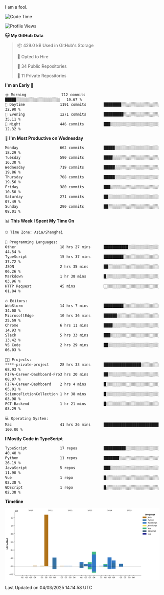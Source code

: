 I am a fool.

<!--START_SECTION:waka-->
![Code Time](http://img.shields.io/badge/Code%20Time-2%2C666%20hrs%2032%20mins-blue)

![Profile Views](http://img.shields.io/badge/Profile%20Views-0-blue)

**🐱 My GitHub Data** 

> 📦 429.0 kB Used in GitHub's Storage 
 > 
> 💼 Opted to Hire
 > 
> 📜 34 Public Repositories 
 > 
> 🔑 11 Private Repositories 
 > 
**I'm an Early 🐤** 

```text
🌞 Morning                712 commits         █████░░░░░░░░░░░░░░░░░░░░   19.67 % 
🌆 Daytime                1191 commits        ████████░░░░░░░░░░░░░░░░░   32.90 % 
🌃 Evening                1271 commits        █████████░░░░░░░░░░░░░░░░   35.11 % 
🌙 Night                  446 commits         ███░░░░░░░░░░░░░░░░░░░░░░   12.32 % 
```
📅 **I'm Most Productive on Wednesday** 

```text
Monday                   662 commits         █████░░░░░░░░░░░░░░░░░░░░   18.29 % 
Tuesday                  590 commits         ████░░░░░░░░░░░░░░░░░░░░░   16.30 % 
Wednesday                719 commits         █████░░░░░░░░░░░░░░░░░░░░   19.86 % 
Thursday                 708 commits         █████░░░░░░░░░░░░░░░░░░░░   19.56 % 
Friday                   380 commits         ███░░░░░░░░░░░░░░░░░░░░░░   10.50 % 
Saturday                 271 commits         ██░░░░░░░░░░░░░░░░░░░░░░░   07.49 % 
Sunday                   290 commits         ██░░░░░░░░░░░░░░░░░░░░░░░   08.01 % 
```


📊 **This Week I Spent My Time On** 

```text
🕑︎ Time Zone: Asia/Shanghai

💬 Programming Languages: 
Other                    18 hrs 27 mins      ███████████░░░░░░░░░░░░░░   44.54 % 
TypeScript               15 hrs 37 mins      █████████░░░░░░░░░░░░░░░░   37.72 % 
JSON                     2 hrs 35 mins       ██░░░░░░░░░░░░░░░░░░░░░░░   06.26 % 
Markdown                 1 hr 38 mins        █░░░░░░░░░░░░░░░░░░░░░░░░   03.96 % 
HTTP Request             45 mins             ░░░░░░░░░░░░░░░░░░░░░░░░░   01.84 % 

🔥 Editors: 
WebStorm                 14 hrs 7 mins       █████████░░░░░░░░░░░░░░░░   34.08 % 
MicrosoftEdge            10 hrs 36 mins      ██████░░░░░░░░░░░░░░░░░░░   25.59 % 
Chrome                   6 hrs 11 mins       ████░░░░░░░░░░░░░░░░░░░░░   14.93 % 
Slack                    5 hrs 33 mins       ███░░░░░░░░░░░░░░░░░░░░░░   13.42 % 
VS Code                  2 hrs 29 mins       ██░░░░░░░░░░░░░░░░░░░░░░░   06.03 % 

🐱‍💻 Projects: 
****-private-project     28 hrs 33 mins      █████████████████░░░░░░░░   68.93 % 
FIFA-Career-Dashboard-Fro3 hrs 20 mins       ██░░░░░░░░░░░░░░░░░░░░░░░   08.07 % 
FIFA-Career-Dashboard    2 hrs 4 mins        █░░░░░░░░░░░░░░░░░░░░░░░░   05.01 % 
ScienceFictionCollection 1 hr 38 mins        █░░░░░░░░░░░░░░░░░░░░░░░░   03.98 % 
FCT-Backend              1 hr 21 mins        █░░░░░░░░░░░░░░░░░░░░░░░░   03.29 % 

💻 Operating System: 
Mac                      41 hrs 26 mins      █████████████████████████   100.00 % 
```

**I Mostly Code in TypeScript** 

```text
TypeScript               17 repos            ██████████░░░░░░░░░░░░░░░   40.48 % 
Python                   11 repos            ███████░░░░░░░░░░░░░░░░░░   26.19 % 
JavaScript               5 repos             ███░░░░░░░░░░░░░░░░░░░░░░   11.90 % 
Vue                      1 repo              █░░░░░░░░░░░░░░░░░░░░░░░░   02.38 % 
GDScript                 1 repo              █░░░░░░░░░░░░░░░░░░░░░░░░   02.38 % 
```



**Timeline**

![Lines of Code chart](https://raw.githubusercontent.com/VeejaLiu/VeejaLiu/master/assets/bar_graph.png)


 Last Updated on 04/03/2025 14:14:58 UTC
<!--END_SECTION:waka-->
